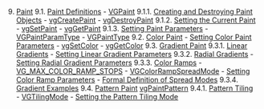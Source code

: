 9. [Paint](#chapter9)
	9.1. [Paint Definitions](#Paint_Definitions)
		- [VGPaint](#VGPaint)
		9.1.1. [Creating and Destroying Paint Objects](#Creating_and_Destroying_Paint_Objects)
			- [vgCreatePaint](#vgCreatePaint)
			- [vgDestroyPaint](#vgDestroyPaint)
		9.1.2. [Setting the Current Paint](#Setting_the_Current_Paint)
			- [vgSetPaint](#vgSetPaint)
			- [vgGetPaint](#vgGetPaint)
		9.1.3. [Setting Paint Parameters](#Setting_Paint_Parameters)
			- [VGPaintParamType](#VGPaintParamType)
			- [VGPaintType](#VGPaintType)
	9.2. [Color Paint](#Color_Paint)
		- [Setting Color Paint Parameters](#Setting_Color_Paint_Parameters)
		- [vgSetColor](#vgSetColor)
		- [vgGetColor](#vgGetColor)
	9.3. [Gradient Paint](#Gradient_Paint)
		9.3.1. [Linear Gradients](#Linear_Gradients)
			- [Setting Linear Gradient Parameters](#Setting_Linear_Gradient_Parameters)
		9.3.2. [Radial Gradients](#Radial_Gradients)
			- [Setting Radial Gradient Parameters](#Setting_Radial_Gradient_Parameters)
		9.3.3. [Color Ramps](#Color_Ramps)
			- [VG_MAX_COLOR_RAMP_STOPS](#VG_MAX_COLOR_RAMP_STOPS)
			- [VGColorRampSpreadMode](#VGColorRampSpreadMode)
			- [Setting Color Ramp Parameters](#Setting_Color_Ramp_Parameters)
			- [Formal Definition of Spread Modes](#Formal_Definition_of_Spread_Modes)
	9.3.4. [Gradient Examples](#Gradient_Examples)
	9.4. [Pattern Paint](#Pattern_Paint)
		[vgPaintPattern](#vgPaintPattern)
		9.4.1. [Pattern Tiling](#Pattern_Tiling)
			- [VGTilingMode](#VGTilingMode)
			- [Setting the Pattern Tiling Mode](#Setting_the_Pattern_Tiling_Mode)
